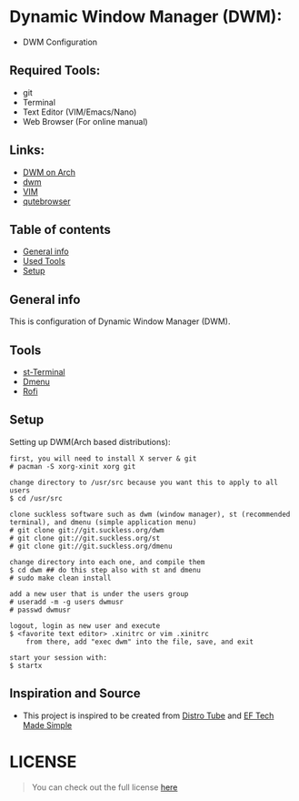 # Dynamic Window Manager (DWM):
* DWM Configuration 

## Required Tools: 
* git 
* Terminal  
* Text Editor (VIM/Emacs/Nano)
* Web Browser (For online manual) 

## Links: 
* [DWM on Arch](wiki.archlinux.org/index.php/Dwm)
* [dwm](https://dwm.suckless.org/)
* [VIM](https://www.vim.org/)
* [qutebrowser](https://qutebrowser.org/)

## Table of contents
* [General info](#general-info)
* [Used Tools](#tools)
* [Setup](#setup)

## General info
This is configuration of Dynamic Window Manager (DWM).

## Tools
* [st-Terminal](https://st.suckless.org/)
* [Dmenu](https://dwm.suckless.org/)
* [Rofi](https://github.com/davatorium/rofi)

## Setup 
Setting up DWM(Arch based distributions):
```
first, you will need to install X server & git
# pacman -S xorg-xinit xorg git

change directory to /usr/src because you want this to apply to all users
$ cd /usr/src

clone suckless software such as dwm (window manager), st (recommended terminal), and dmenu (simple application menu)
# git clone git://git.suckless.org/dwm
# git clone git://git.suckless.org/st
# git clone git://git.suckless.org/dmenu

change directory into each one, and compile them
$ cd dwm ## do this step also with st and dmenu
# sudo make clean install

add a new user that is under the users group
# useradd -m -g users dwmusr
# passwd dwmusr

logout, login as new user and execute
$ <favorite text editor> .xinitrc or vim .xinitrc
    from there, add "exec dwm" into the file, save, and exit

start your session with:
$ startx

```

## Inspiration and Source
* This project is inspired to be created  from [Distro Tube](https://distrotube.com/) and [EF Tech Made Simple](https://ermannoferrari.net/)

# LICENSE 
>You can check out the full license [here]()
